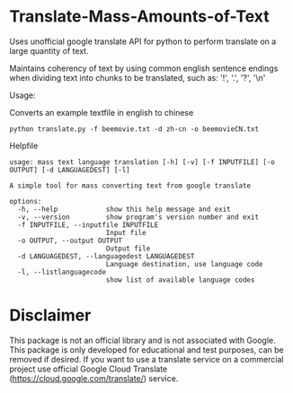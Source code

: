 # Translate-Mass-Amounts-of-Text
Uses unofficial google translate API for python to perform translate on a large quantity of text.

Maintains coherency of text by using common english sentence endings when dividing text into chunks to be translated, such as: '!', '.', '?', '\n'

Usage:

Converts an example textfile in english to chinese

```
python translate.py -f beemovie.txt -d zh-cn -o beemovieCN.txt 

```

Helpfile

```                                  
usage: mass text language translation [-h] [-v] [-f INPUTFILE] [-o OUTPUT] [-d LANGUAGEDEST] [-l]

A simple tool for mass converting text from google translate

options:
  -h, --help            show this help message and exit
  -v, --version         show program's version number and exit
  -f INPUTFILE, --inputfile INPUTFILE
                        Input file
  -o OUTPUT, --output OUTPUT
                        Output file
  -d LANGUAGEDEST, --languagedest LANGUAGEDEST
                        Language destination, use language code
  -l, --listlanguagecode
                        show list of available language codes

```

# Disclaimer

This package is not an official library and is not associated with Google. This package is only developed for educational and test purposes, can be removed if desired. If you want to use a translate service on a commercial project use official Google Cloud Translate (https://cloud.google.com/translate/)
 service.
